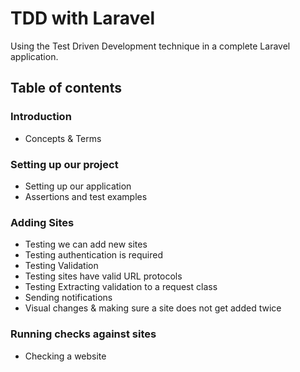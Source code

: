 # TDD with Laravel
Using the Test Driven Development technique in a complete Laravel application.

## Table of contents

### Introduction
- Concepts & Terms

### Setting up our project
- Setting up our application
- Assertions and test examples

### Adding Sites
- Testing we can add new sites
- Testing authentication is required
- Testing Validation
- Testing sites have valid URL protocols
- Testing Extracting validation to a request class
- Sending notifications
- Visual changes & making sure a site does not get added twice

### Running checks against sites
- Checking a website